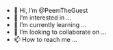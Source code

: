- 👋 Hi, I’m @PeemTheGuest
- 👀 I’m interested in ...
- 🌱 I’m currently learning ...
- 💞️ I’m looking to collaborate on ...
- 📫 How to reach me ...

<!---
PeemTheGuest/PeemTheGuest is a ✨ special ✨ repository because its `README.md` (this file) appears on your GitHub profile.
You can click the Preview link to take a look at your changes.
--->
